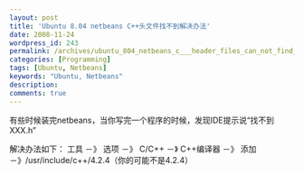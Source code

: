 ```yaml
---
layout: post
title: 'Ubuntu 8.04 netbeans C++头文件找不到解决办法'
date: 2008-11-24
wordpress_id: 243
permalink: /archives/ubuntu_804_netbeans_c___header_files_can_not_find_a_solution.html
categories: [Programming]
tags: [Ubuntu, Netbeans]
keywords: "Ubuntu, Netbeans"
description: 
comments: true
---
```


有些时候装完netbeans，当你写完一个程序的时候，发现IDE提示说“找不到XXX.h”

解决办法如下：
工具 －》 选项 －》 C/C++ －》 C++编译器  －》 添加 －》/usr/include/c++/4.2.4（你的可能不是4.2.4）